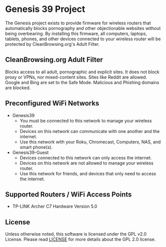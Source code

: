 # Genesis 39 Project

The Genesis project exists to provide firmware for wireless routers that
automatically blocks pornography and other objectionable websites without
being overbearing. By installing this firmware, all computers, laptops,
tablets, phones, and other devices connected to your wireless router will
be protected by CleanBrowsing.org's Adult Filter.

## CleanBrowsing.org Adult Filter
Blocks access to all adult, pornographic and explicit sites. It does not block
proxy or VPNs, nor mixed-content sites. Sites like Reddit are allowed. Google
and Bing are set to the Safe Mode. Malicious and Phishing domains are blocked.

## Preconfigured WiFi Networks
- Genesis39
    - You must be connected to this network to manage your wireless router.
    - Devices on this network can communicate with one another and the internet.
    - Use this network with your Roku, Chromecast, Computers, NAS, and smart phone(s).
- Genesis39-Guest
    - Devices connected to this network can only access the internet.
    - Devices on this network are not allowed to manage your wireless router.
    - Use this network for friends, and devices that only need to access the internet.

## Supported Routers / WiFi Access Points
 - TP-LINK Archer C7 Hardware Version 5.0

## License
Unless otherwise noted, this software is licensed under the GPL v2.0 License.
Please read [LICENSE](LICENSE) for more details about the GPL 2.0 license.
